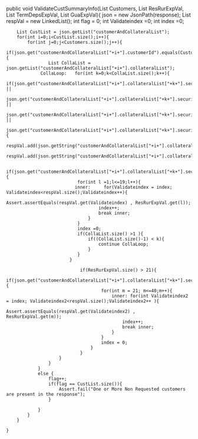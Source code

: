 public void ValidateCustSummaryInfo(List Customers, List ResRurExpVal, List TermDepsExpVal, List GuaExpVal){
        json =  new JsonPath(response);
       List respVal = new LinkedList();
        int flag = 0;
        int Validateindex =0;
        int index =0;

        List CustList = json.getList("customerAndCollateralList");
        for(int i=0;i<CustList.size();i++){
            for(int j=0;j<Customers.size();j++){
                if(json.get("customerAndCollateralList["+i+"].customerId").equals(Customers.get(j))){
                    List CollaList = json.getList("customerAndCollateralList["+i+"].collateralList");
                 CollaLoop:   for(int k=0;k<CollaList.size();k++){
                        if(json.get("customerAndCollateralList["+i+"].collateralList["+k+"].securityType").equals(ResFreeHld) ||
                                json.get("customerAndCollateralList["+i+"].collateralList["+k+"].securityType").equals(ResLeaseHld) ||
                                json.get("customerAndCollateralList["+i+"].collateralList["+k+"].securityType").equals(RurFreeHld) ||
                                json.get("customerAndCollateralList["+i+"].collateralList["+k+"].securityType").equals(RurLeaseHld)) {
                            respVal.add(json.getString("customerAndCollateralList["+i+"].collateralList["+k+"].securityId"));
                            respVal.add(json.getString("customerAndCollateralList["+i+"].collateralList["+k+"].description"));

                            if(json.get("customerAndCollateralList["+i+"].collateralList["+k+"].securityType").equals(ResRurExpVal.get(1))){
                               for(int l =1;l<=19;l++){
                              inner:     for(Validateindex = index; Validateindex<respVal.size();Validateindex++){
                                       Assert.assertEquals(respVal.get(Validateindex) , ResRurExpVal.get(l));
                                       index++;
                                       break inner;
                                   }
                               }
                               index =0;
                               if(CollaList.size() >1 ){
                                   if((CollaList.size()-1) < k){
                                       continue CollaLoop;
                                   }
                               }
                            }

                                if(ResRurExpVal.size() > 21){
                                    if(json.get("customerAndCollateralList["+i+"].collateralList["+k+"].securityType").equals(ResRurExpVal.get(21))){
                                        for(int m = 21; m<=40;m++){
                                            inner: for(int Validateindex2 = index; Validateindex2<respVal.size();Validateindex2++ ){
                                                Assert.assertEquals(respVal.get(Validateindex2) , ResRurExpVal.get(m));
                                                index++;
                                                break inner;
                                            }
                                        }
                                        index = 0;
                                    }
                                }
                        }
                    }
                }
                else {
                    flag++;
                    if(flag == CustList.size()){
                        Assert.fail("One or More Non Requested customers are present in the response");
                    }

                }
            }
        }

    }
